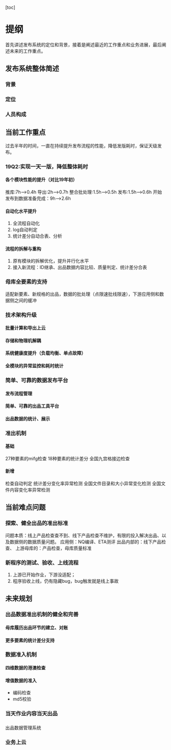 [toc]
# 提纲
首先讲述发布系统的定位和背景，接着是阐述最近的工作重点和业务进展，最后阐述未来的工作重点。
## 发布系统整体简述
### 背景
### 定位
### 人员构成


## 当前工作重点
过去半年的时间，一直在持续提升发布流程的性能，降低发版耗时，保证天级发布。
### 19Q2:实现一天一版，降低整体耗时
#### 各个模块性能的提升（对比19年初）
推库:7h-->0.4h
导出:2h-->0.7h
整合批处理:1.5h-->0.5h
发布:1.5h-->0.6h
开始发布到数据准备完成：9h-->2.6h
#### 自动化水平提升
1. 全流程自动化
2. log自动判定
3. 统计差分自动合表、分析
#### 流程的拆解与重构
1. 原有模块的拆解优化，提升并行化水平
2. 接入新流程：ID继承、出品数据内容比较、质量判定、统计差分合表

### 母库全要素的支持
适配新要素、新规格的出品，数据的批处理（点限速批线限速），下游应用侧和数据侧之间的缓冲

### 技术架构升级
#### 批量计算和导出上云
#### 存储和物理机解耦
#### 系统健康度提升（负载均衡、单点故障）
#### 全模块的异常监控和耗时统计

### 简单、可靠的数据发布平台
#### 发布流程管理
#### 简单、可靠的出品工具平台
#### 出品数据的统计、展示

### 准出机制
#### 基础
27种要素的mifg检查
18种要素的统计差分
全国九宫格接边检查
#### 新增
检查自动判定
统计差分变化率异常检测
全国文件目录和大小异常变化检测
全国文件内容变化率异常检测

## 当前难点问题
### 探索、健全出品的准出标准
问题本质：线上产品检查查不到、线下产品检查不维护，有限的投入解决出品、以及数据侧的数据质量问题。
应用侧：NQ编译、ETA测评
出品内部的：线下产品检查、
上游母库的：产品检查，母库质量标准
### 新程序的测试、验收、上线流程
1. 上游已开始作业，下游没适配；
2. 程序验收上线，仍有隐藏bug，bug触发就是线上事故
### 

## 未来规划
### 出品数据准出机制的健全和完善
#### 母库履历出品环节的建立、对账
#### 更多要素的统计差分支持

### 数据准入机制
#### 四维数据的港澳检查
#### 增值数据的准入
- 编码检查
- md5校验

### 当天作业内容当天出品

### 
出品数据管理系统

### 业务上云

